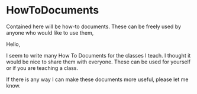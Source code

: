 # HowToDocuments
Contained here will be how-to documents. These can be freely used by anyone who would like to use them,

Hello,

   I seem to write many How To Documents for the classes I teach. I thought it would be nice to share them with everyone. These can be used for yourself or if you are teaching a class.
   
   If there is any way I can make these documents more useful, please let me know. 
